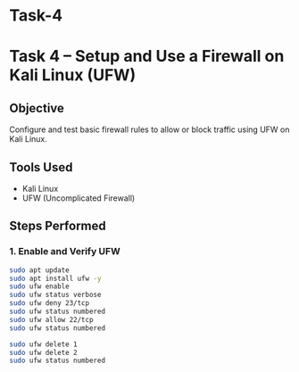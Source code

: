 # Task-4

# Task 4 – Setup and Use a Firewall on Kali Linux (UFW)

## Objective
Configure and test basic firewall rules to allow or block traffic using UFW on Kali Linux.

## Tools Used
- Kali Linux
- UFW (Uncomplicated Firewall)

## Steps Performed

### 1. Enable and Verify UFW
```bash
sudo apt update
sudo apt install ufw -y
sudo ufw enable
sudo ufw status verbose
sudo ufw deny 23/tcp
sudo ufw status numbered
sudo ufw allow 22/tcp
sudo ufw status numbered

sudo ufw delete 1
sudo ufw delete 2
sudo ufw status numbered
